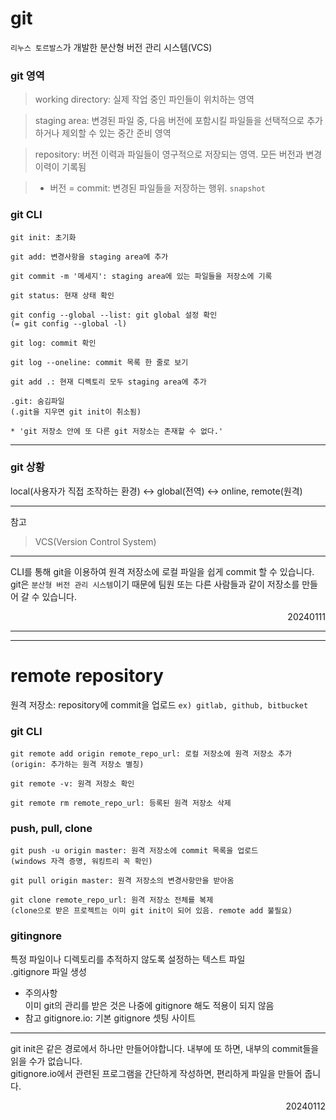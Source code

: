 # git

`리누스 토르발스`가 개발한 분산형 버전 관리 시스템(VCS)

### git 영역
>working directory: 실제 작업 중인 파인들이 위치하는 영역  

>staging area: 변경된 파일 중, 다음 버전에 포함시킬 파일들을 선택적으로 추가하거나 제외할 수 있는 중간 준비 영역  

>repository: 버전 이력과 파일들이 영구적으로 저장되는 영역. 모든 버전과 변경 이력이 기록됨  

>* 버전 = commit: 변경된 파일들을 저장하는 행위. `snapshot`

### git CLI
```
git init: 초기화

git add: 변경사항을 staging area에 추가

git commit -m '메세지': staging area에 있는 파일들을 저장소에 기록

git status: 현재 상태 확인

git config --global --list: git global 설정 확인
(= git config --global -l)

git log: commit 확인

git log --oneline: commit 목록 한 줄로 보기
```
```
git add .: 현재 디렉토리 모두 staging area에 추가

.git: 숨김파일
(.git을 지우면 git init이 취소됨)

* 'git 저장소 안에 또 다른 git 저장소는 존재할 수 없다.'
```
---
### git 상황
local(사용자가 직접 조작하는 환경) <-> global(전역) <-> online, remote(원격)

---
참고
>VCS(Version Control System)
---
CLI를 통해 git을 이용하여 원격 저장소에 로컬 파일을 쉽게 commit 할 수 있습니다.  
git은 `분산형 버전 관리 시스템`이기 때문에 팀원 또는 다른 사람들과 같이 저장소를 만들어 갈 수 있습니다.  
<div style="text-align: right">20240111</div>

---
---
# remote repository
원격 저장소: repository에 commit을 업로드
`ex) gitlab, github, bitbucket`

### git CLI
```
git remote add origin remote_repo_url: 로컬 저장소에 원격 저장소 추가
(origin: 추가하는 원격 저장소 별칭)

git remote -v: 원격 저장소 확인

git remote rm remote_repo_url: 등록된 원격 저장소 삭제
```
### push, pull, clone
```
git push -u origin master: 원격 저장소에 commit 목록을 업로드
(windows 자격 증명, 워킹트리 꼭 확인)

git pull origin master: 원격 저장소의 변경사항만을 받아옴

git clone remote_repo_url: 원격 저장소 전체를 복제
(clone으로 받은 프로젝트는 이미 git init이 되어 있음. remote add 불필요)
```
### gitingnore
특정 파일이나 디렉토리를 추적하지 않도록 설정하는 텍스트 파일  
.gitignore 파일 생성  
* 주의사항  
  이미 git의 관리를 받은 것은 나중에 gitignore 해도 적용이 되지 않음
* 참고
  gitignore.io: 기본 gitignore 셋팅 사이트
---
git init은 같은 경로에서 하나만 만들어야합니다. 내부에 또 하면, 내부의 commit들을 읽을 수가 없습니다.  
gitignore.io에서 관련된 프로그램을 간단하게 작성하면, 편리하게 파일을 만들어 줍니다.  
<div style="text-align: right">20240112</div>
